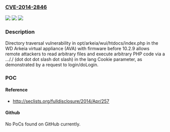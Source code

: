### [CVE-2014-2846](https://cve.mitre.org/cgi-bin/cvename.cgi?name=CVE-2014-2846)
![](https://img.shields.io/static/v1?label=Product&message=n%2Fa&color=blue)
![](https://img.shields.io/static/v1?label=Version&message=n%2Fa&color=blue)
![](https://img.shields.io/static/v1?label=Vulnerability&message=n%2Fa&color=brighgreen)

### Description

Directory traversal vulnerability in opt/arkeia/wui/htdocs/index.php in the WD Arkeia virtual appliance (AVA) with firmware before 10.2.9 allows remote attackers to read arbitrary files and execute arbitrary PHP code via a ..././ (dot dot dot slash dot slash) in the lang Cookie parameter, as demonstrated by a request to login/doLogin.

### POC

#### Reference
- http://seclists.org/fulldisclosure/2014/Apr/257

#### Github
No PoCs found on GitHub currently.

